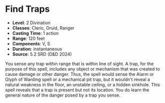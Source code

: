 # Find Traps

- **Level**: 2 Divination
- **Classes**: Cleric, Druid, Ranger
- **Casting Time**: 1 action
- **Range**: 120 feet
- **Components**: V, S
- **Duration**: instantaneous
- **Source**: 5.2 SRD (D&D 2024)

You sense any trap within range that is within line of sight. A trap, for the purpose of this spell, includes any object or mechanism that was created to cause damage or other danger. Thus, the spell would sense the Alarm or Glyph of Warding spell or a mechanical pit trap, but it wouldn't reveal a natural weakness in the floor, an unstable ceiling, or a hidden sinkhole. This spell reveals that a trap is present but not its location. You do learn the general nature of the danger posed by a trap you sense.

